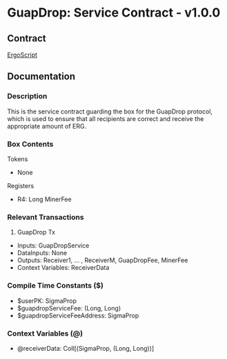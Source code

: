 # GuapDrop: Service Contract - v1.0.0

## Contract

[ErgoScript](ergoscript/guapdrop_v1_service.es)

## Documentation

### Description
This is the service contract guarding the box for the GuapDrop protocol, which is used to ensure that all recipients are correct and receive the appropriate amount of ERG.

### Box Contents
Tokens
- None

Registers
- R4: Long MinerFee

### Relevant Transactions
1. GuapDrop Tx
- Inputs: GuapDropService
- DataInputs: None
- Outputs: Receiver1, ... , ReceiverM, GuapDropFee, MinerFee
- Context Variables: ReceiverData

### Compile Time Constants ($)
- $userPK: SigmaProp
- $guapdropServiceFee: (Long, Long)
- $guapdropServiceFeeAddress: SigmaProp

### Context Variables (@)
- @receiverData: Coll[(SigmaProp, (Long, Long))]

